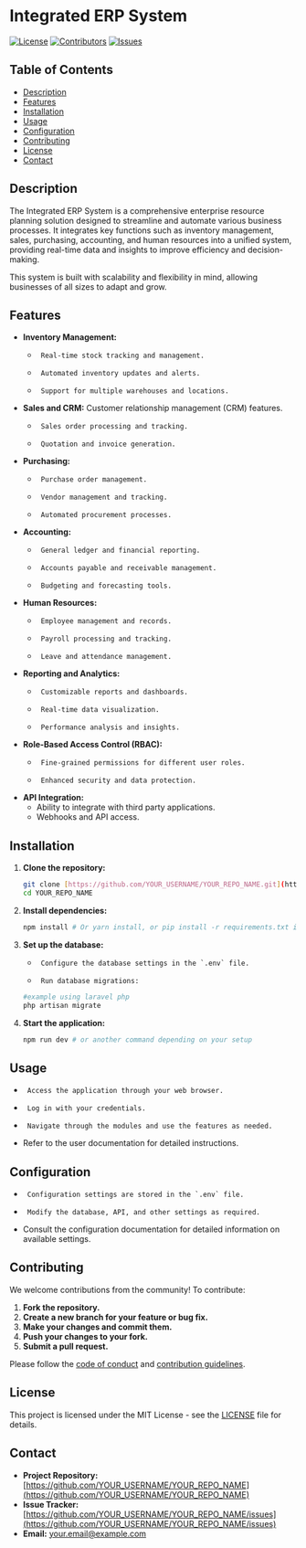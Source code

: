 # Integrated ERP System

[![License](https://img.shields.io/badge/license-MIT-blue.svg)](LICENSE)
[![Contributors](https://img.shields.io/github/contributors/YOUR_USERNAME/YOUR_REPO_NAME)](https://github.com/YOUR_USERNAME/YOUR_REPO_NAME/graphs/contributors)
[![Issues](https://img.shields.io/github/issues/YOUR_USERNAME/YOUR_REPO_NAME)](https://github.com/YOUR_USERNAME/YOUR_REPO_NAME/issues)

## Table of Contents

- [Description](#description)
- [Features](#features)
- [Installation](#installation)
- [Usage](#usage)
- [Configuration](#configuration)
- [Contributing](#contributing)
- [License](#license)
- [Contact](#contact)

## Description

The Integrated ERP System is a comprehensive enterprise resource planning solution designed to streamline and automate various business processes. It integrates key functions such as inventory management, sales, purchasing, accounting, and human resources into a unified system, providing real-time data and insights to improve efficiency and decision-making.

This system is built with scalability and flexibility in mind, allowing businesses of all sizes to adapt and grow.

## Features

-   **Inventory Management:**
    -      Real-time stock tracking and management.
    -      Automated inventory updates and alerts.
    -      Support for multiple warehouses and locations.
-   **Sales and CRM:**
    Customer relationship management (CRM) features.
    -      Sales order processing and tracking.
    -      Quotation and invoice generation.
-   **Purchasing:**
    -      Purchase order management.
    -      Vendor management and tracking.
    -      Automated procurement processes.
-   **Accounting:**
    -      General ledger and financial reporting.
    -      Accounts payable and receivable management.
    -      Budgeting and forecasting tools.
-   **Human Resources:**
    -      Employee management and records.
    -      Payroll processing and tracking.
    -      Leave and attendance management.
-   **Reporting and Analytics:**
    -      Customizable reports and dashboards.
    -      Real-time data visualization.
    -      Performance analysis and insights.
-   **Role-Based Access Control (RBAC):**
    -      Fine-grained permissions for different user roles.
    -      Enhanced security and data protection.
-   **API Integration:**
    -   Ability to integrate with third party applications.
    -   Webhooks and API access.

## Installation

1.  **Clone the repository:**

    ```bash
    git clone [https://github.com/YOUR_USERNAME/YOUR_REPO_NAME.git](https://www.google.com/search?q=https://github.com/YOUR_USERNAME/YOUR_REPO_NAME.git)
    cd YOUR_REPO_NAME
    ```

2.  **Install dependencies:**

    ```bash
    npm install # Or yarn install, or pip install -r requirements.txt if using python
    ```

3.  **Set up the database:**

    -      Configure the database settings in the `.env` file.
    -      Run database migrations:

    ```bash
    #example using laravel php
    php artisan migrate
    ```

4.  **Start the application:**

    ```bash
    npm run dev # or another command depending on your setup
    ```

## Usage

-      Access the application through your web browser.
-      Log in with your credentials.
-      Navigate through the modules and use the features as needed.
-   Refer to the user documentation for detailed instructions.

## Configuration

-      Configuration settings are stored in the `.env` file.
-      Modify the database, API, and other settings as required.
-   Consult the configuration documentation for detailed information on available settings.

## Contributing

We welcome contributions from the community! To contribute:

1.  **Fork the repository.**
2.  **Create a new branch for your feature or bug fix.**
3.  **Make your changes and commit them.**
4.  **Push your changes to your fork.**
5.  **Submit a pull request.**

Please follow the [code of conduct](CODE_OF_CONDUCT.md) and [contribution guidelines](CONTRIBUTING.md).

## License

This project is licensed under the MIT License - see the [LICENSE](LICENSE) file for details.

## Contact

-   **Project Repository:** [https://github.com/YOUR_USERNAME/YOUR_REPO_NAME](https://github.com/YOUR_USERNAME/YOUR_REPO_NAME)
-   **Issue Tracker:** [https://github.com/YOUR_USERNAME/YOUR_REPO_NAME/issues](https://github.com/YOUR_USERNAME/YOUR_REPO_NAME/issues)
-   **Email:** your.email@example.com
